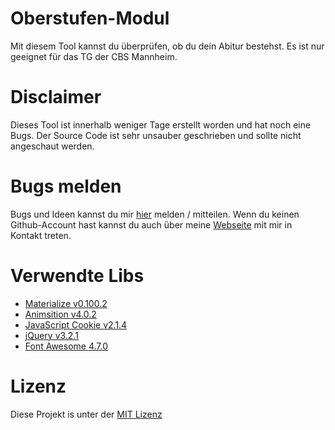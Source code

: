 # Oberstufen-Modul
Mit diesem Tool kannst du überprüfen, ob du dein Abitur bestehst. Es ist nur geeignet für das TG der CBS Mannheim.

# Disclaimer
Dieses Tool ist innerhalb weniger Tage erstellt worden und hat noch eine Bugs. Der Source Code ist sehr unsauber geschrieben und sollte nicht angeschaut werden.

# Bugs melden
Bugs und Ideen kannst du mir [hier](https://github.com/BitPhinix/Oberstufen-Modul/issues) melden / mitteilen. Wenn du keinen Github-Account hast kannst du auch über meine [Webseite](https://bitphinix.github.io/) mit mir in Kontakt treten.

# Verwendte Libs
* [Materialize v0.100.2](http://materializecss.com/)
* [Animsition v4.0.2](https://github.com/blivesta/animsition)
* [JavaScript Cookie v2.1.4](https://github.com/js-cookie/js-cookie)
* [jQuery v3.2.1](https://jquery.com/)
* [Font Awesome 4.7.0](http://fontawesome.io/)

# Lizenz
Diese Projekt is unter der [MIT Lizenz](LICENSE.md)
